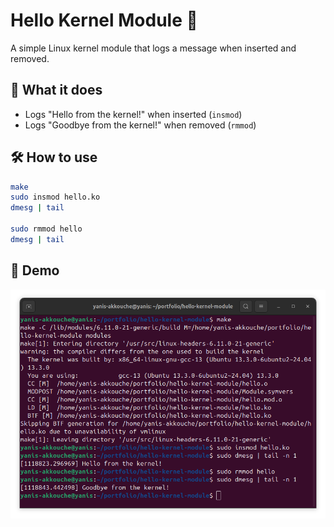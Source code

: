 # Hello Kernel Module 🐧

A simple Linux kernel module that logs a message when inserted and removed.

## 🧠 What it does

- Logs "Hello from the kernel!" when inserted (`insmod`)
- Logs "Goodbye from the kernel!" when removed (`rmmod`)

## 🛠️ How to use

```bash
make
sudo insmod hello.ko
dmesg | tail

sudo rmmod hello
dmesg | tail
```
## 📸 Demo

![terminal output](img/hello-kernel-module.png)

